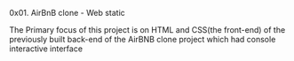0x01. AirBnB clone - Web static

The Primary focus of this project is on HTML and CSS(the front-end) of the 
previously built back-end of the AirBNB clone project which had  console interactive interface


